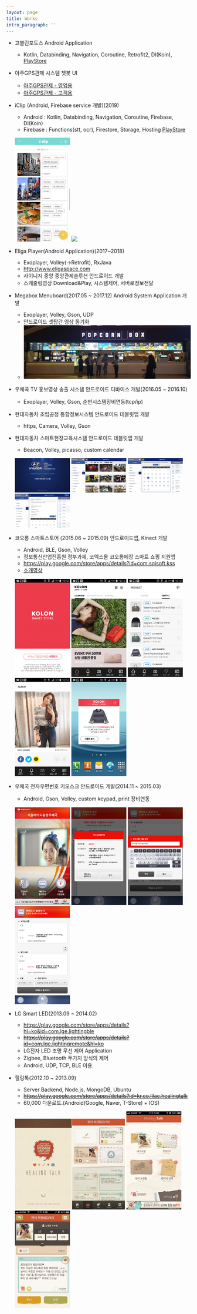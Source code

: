 ```yaml
---
layout: page
title: Works
intro_paragraph: ''
---
```

- 고블린포토스 Android Application
  - Kotlin, Databinding, Navigation, Coroutine, Retrofit2, DI(Koin), 
  [PlayStore](https://play.google.com/store/apps/details?id=com.datagoblins.photos)

- 아주GPS관제 시스템 쳇봇 UI
  - [아주GPS관제 - 영업용](https://play.google.com/store/apps/details?id=kr.co.ajucorporation.mobilein)
  - [아주GPS관제 - 고객용](https://play.google.com/store/apps/details?id=kr.co.ajucorporation.mobileout)

- iClip (Android, Firebase service 개발)(2019)
  - Android : Kotlin, Databinding, Navigation, Coroutine, Firebase, DI(Koin) 
  - Firebase : Functions(stt, ocr), Firestore, Storage, Hosting
  [PlayStore](https://play.google.com/store/apps/details?id=kr.co.mtcom.iclip)
  <p float="left">
      <img src="assets/img/works/iclip/main.jpg" width="150">
      <img src="assets/img/works/iclip/detail.png" width="150">
  </p>

- Eliga Player(Android Application)(2017~2018)
  - Exoplayer, Volley(->Retrofit), RxJava
  - http://www.eligaspace.com
  - 사이니지 중앙 중앙관제솔루션 안드로이드 개발
  - 스케줄링영상 Download&Play, 시스템제어, 서버로정보전달
  
- Megabox Menuboard(2017.05 ~ 2017.12) Android System Application 개발
  - Exoplayer, Volley, Gson, UDP
  - 안드로이드 셋탑간 영상 동기화
  - ![](assets/img/works/megabox/megabox1.jpg)
  
- 우체국 TV 홍보영상 송출 시스템 안드로이드 디바이스 개발(2016.05 ~ 2016.10)
  - Exoplayer, Volley, Gson, 순번시스템장비연동(tcp/ip)
  
- 현대자동차 조립공정 통합정보시스템 안드로이드 테블릿앱 개발
  - https, Camera, Volley, Gson

- 현대자동차 스마트현장교육시스템 안드로이드 테블릿앱 개발
  - Beacon, Volley, picasso, custom calendar
  <p float="left">
      <img src="assets/img/works/hyundai/intro.jpg" width="150">
      <img src="assets/img/works/hyundai/imageviewer.png" width="150">
      <img src="assets/img/works/hyundai/calendar.jpg" width="150">
      <img src="assets/img/works/hyundai/book.jpg" width="150">
  </p>
    
- 코오롱 스마트스토어 (2015.06 ~ 2015.09) 안드로이드앱, Kinect 개발
  - Android, BLE, Gson, Volley
  - 정보통신산업진흥원 정부과제, 코엑스몰 코오롱메장 스마트 쇼핑 지원앱
  - https://play.google.com/store/apps/details?id=com.sqisoft.kss
  - [소개영상](https://youtu.be/ttnfZsdnZBw)
  <p float="left">
      <img src="assets/img/works/kolon/intro.jpg" width="150">
      <img src="assets/img/works/kolon/main.jpg" width="150">
      <img src="assets/img/works/kolon/shoping.jpg" width="150"/>
      <img src="assets/img/works/kolon/sns.jpg" width="150"/>
      <img src="assets/img/works/kolon/alarm.jpg" width="150"/>
  </p>
  
- 우체국 전자우편번호 키오스크 안드로이드 개발(2014.11 ~ 2015.03)
  - Android, Gson, Volley, custom keypad, print 장비연동
  <p float="left">
      <img src="assets/img/works/postoffice1/mainpage.png" width="150"/>
      <img src="assets/img/works/postoffice1/findaddress.png" width="150"/>
      <img src="assets/img/works/postoffice1/ime.png" width="150"/>
      <img src="assets/img/works/postoffice1/print.png" width="150"/>
  </p>
  
- LG Smart LED(2013.09 ~ 2014.02)
  - https://play.google.com/store/apps/details?hl=ko&id=com.lge.lightingble
  - ~~https://play.google.com/store/apps/details?id=com.lge.lightingremote&hl=ko~~
  - LG전자 LED 조명 무선 제어 Application
  - Zigbee, Bluetooth 두가지 방식의 제어
  - Android, UDP, TCP, BLE 이용.
  
- 힐링톡(2012.10 ~ 2013.09)
  - Server Backend, Node.js, MongoDB, Ubuntu
  - ~~https://play.google.com/store/apps/details?id=kr.co.lilac.healingtalk~~
  - 60,000 다운로드.(Android(Google, Naver, T-Store) + IOS)
  <p float="left">
    <img src="assets/img/works/healingtalk/intro.png" width="300"/>
    <img src="assets/img/works/healingtalk/mainpage.jpg" width="150"/>
    <img src="assets/img/works/healingtalk/message.jpg" width="150"/>
  </p>